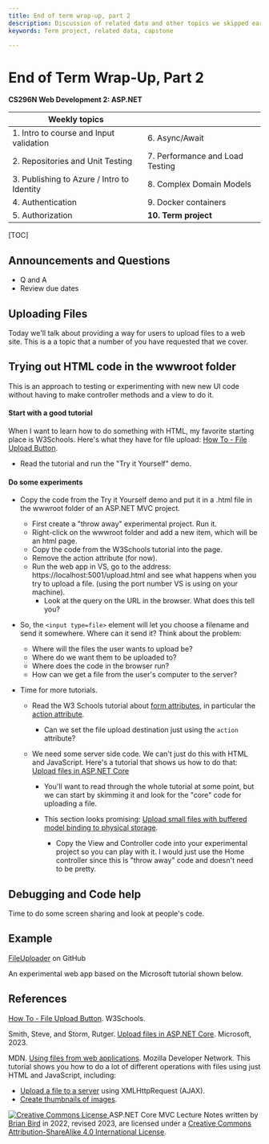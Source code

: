 ```yaml
---
title: End of term wrap-up, part 2
description: Discussion of related data and other topics we skipped earlier in the term.
keywords: Term project, related data, capstone

---
```


# End of Term Wrap-Up, Part 2

**CS296N Web  Development 2: ASP.NET**

| Weekly topics                              |                                 |
| ------------------------------------------ | ------------------------------- |
| 1. Intro to course and Input validation    | 6. Async/Await                  |
| 2. Repositories and Unit Testing           | 7. Performance and Load Testing |
| 3. Publishing to Azure / Intro to Identity | 8. Complex Domain Models        |
| 4. Authentication                          | 9. Docker containers            |
| 5. Authorization                           | **10. Term project**            |

[TOC]

## Announcements and Questions

- Q and A
- Review due dates



## Uploading Files

Today we'll talk about providing a way for users to upload files to a web site. This is a a topic that a number of you have requested that we cover.

## Trying out HTML code in the wwwroot folder

This is an approach to testing or experimenting with new new UI code without having to make controller methods and a view to do it.

#### Start with a good tutorial

When I want to learn how to do something with HTML, my favorite starting place is W3Schools. Here's what they have for file upload: [How To - File Upload Button](https://www.w3schools.com/howto/howto_html_file_upload_button.asp).

- Read the tutorial and run the "Try it Yourself" demo.

#### Do some experiments

- Copy the code from the Try it Yourself demo and put it in a .html file in the wwwroot folder of an ASP.NET MVC project.
  - First create a "throw away" experimental project. Run it.
  - Right-click on the wwwroot folder and add a new item, which will be an html page.
  - Copy the code from the W3Schools tutorial into the page.
  - Remove the action attribute (for now).
  - Run the web app in VS, go to the address: https://localhost:5001/upload.html and see what happens when you try to upload a file. (using the port number VS is using on your machine).
    - Look at the query on the URL in the browser. What does this tell you?

- So, the `<input type=file>` element will let you choose a filename and send it somewhere. Where can it send it? Think about the problem:

  - Where will the files the user wants to upload be?
  - Where do we want them to be uploaded to?
  - Where does the code in the browser run?
  - How can we get a file from the user's computer to the server?

- Time for more tutorials.

  - Read the W3 Schools tutorial about [form attributes](https://www.w3schools.com/html/html_forms_attributes.asp), in particular the [action attribute](https://www.w3schools.com/tags/att_form_action.asp).

    - Can we set the file upload destination just using the `action` attribute?

  - We need some server side code. We can't just do this with HTML and JavaScript. Here's a tutorial that shows us how to do that: [Upload files in ASP.NET Core](https://docs.microsoft.com/en-us/aspnet/core/mvc/models/file-uploads?view=aspnetcore-3.1)

    - You'll want to read through the whole tutorial at some point, but we can start by skimming it and look for the "core" code for uploading a file.

    - This section looks promising: [Upload small files with buffered model binding to physical storage](https://docs.microsoft.com/en-us/aspnet/core/mvc/models/file-uploads?view=aspnetcore-3.1#upload-small-files-with-buffered-model-binding-to-physical-storage-1).

      - Copy the View and Controller code into your experimental project so you can play with it. I would just use the Home controller since this is "throw away" code and doesn't need to be pretty.

        


## Debugging and Code help

Time to do some screen sharing and look at people's code.

## Example

[FileUploader](https://github.com/ProfBird/FileUploader) on GitHub

An experimental web app based on the Microsoft tutorial shown below.

## References

[How To - File Upload Button](https://www.w3schools.com/howto/howto_html_file_upload_button.asp). W3Schools.

Smith, Steve, and Storm, Rutger. [Upload files in ASP.NET Core](https://learn.microsoft.com/en-us/aspnet/core/mvc/models/file-uploads?view=aspnetcore-6.0). Microsoft, 2023. 

MDN. [Using files from web applications](https://developer.mozilla.org/en-US/docs/Web/API/File/Using_files_from_web_applications). Mozilla Developer Network. This tutorial shows you how to do a lot of different operations with files using just HTML and JavaScript, including:

- [Upload a file to a server](https://developer.mozilla.org/en-US/docs/Web/API/File/Using_files_from_web_applications#example_uploading_a_user-selected_file) using XMLHttpRequest (AJAX).
- [Create thumbnails of images](https://developer.mozilla.org/en-US/docs/Web/API/File/Using_files_from_web_applications#example_using_object_urls_to_display_images).



[![Creative Commons License](https://i.creativecommons.org/l/by-sa/4.0/88x31.png) ](http://creativecommons.org/licenses/by-sa/4.0/)
ASP.NET Core MVC Lecture Notes written by [Brian Bird](https://profbird.dev) in 2022, revised <time>2023</time>, are licensed under a [Creative Commons Attribution-ShareAlike 4.0 International License](http://creativecommons.org/licenses/by-sa/4.0/). 
